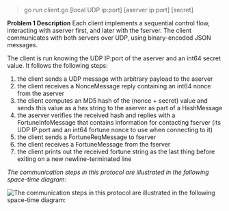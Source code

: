 > go run client.go [local UDP ip:port]  [aserver ip:port]  [secret]

**Problem 1 Description**
Each client implements a sequential control flow, interacting with aserver first, and later with the fserver. The client communicates with both servers over UDP, using binary-encoded JSON messages.

The client is run knowing the UDP IP:port of the aserver and an int64 secret value. It follows the following steps:

1. the client sends a UDP message with arbitrary payload to the aserver
2. the client receives a NonceMessage reply containing an int64 nonce from the aserver
3. the client computes an MD5 hash of the (nonce + secret) value and sends this value as a hex string to the aserver as part of a HashMessage
4. the aserver verifies the received hash and replies with a FortuneInfoMessage that contains information for contacting fserver (its UDP IP:port and an int64 fortune nonce to use when connecting to it)
5. the client sends a FortuneReqMessage to fserver
6. the client receives a FortuneMessage from the fserver
7. the client prints out the received fortune string as the last thing before exiting on a new newline-terminated line

*The communication steps in this protocol are illustrated in the following space-time diagram:*

![*The communication steps in this protocol are illustrated in the following space-time diagram:*](http://www.cs.ubc.ca/~bestchai/teaching/cs416_2015w2/assign1/assign1-proto.jpg)
